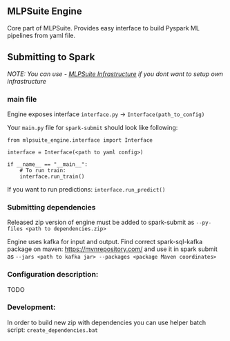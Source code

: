 ## MLPSuite Engine

Core part of MLPSuite. Provides easy interface to build Pyspark ML pipelines from yaml file.

## Submitting to Spark
*NOTE: You can use - [MLPSuite Infrastructure](../mlpsuite_infrastructure) if you dont want to setup own infrastructure*
### main file
Engine exposes interface `interface.py` -> `Interface(path_to_config)`

Your `main.py` file for `spark-submit` should look like following:
```
from mlpsuite_engine.interface import Interface

interface = Interface(<path to yaml config>)

if __name__ == "__main__":
    # To run train:
    interface.run_train() 
```
If you want to run predictions: `interface.run_predict()`

### Submitting dependencies
Released zip version of engine must be added to spark-submit as `--py-files <path to dependencies.zip>`

Engine uses kafka for input and output. Find correct spark-sql-kafka package on maven: https://mvnrepository.com/ and use it in spark submit as `--jars <path to kafka jar> --packages <package Maven coordinates>`


### Configuration description:
TODO

### Development:
In order to build new zip with dependencies you can use helper batch script: `create_dependencies.bat`